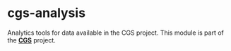 # cgs-analysis
Analytics tools for data available in the CGS project. This module is part of the [**CGS**](https://github.com/jpoullet2000/cgs) project.
